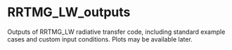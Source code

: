 # RRTMG_LW_outputs
Outputs of RRTMG_LW radiative transfer code, including standard example cases and custom input conditions. Plots may be available later.
